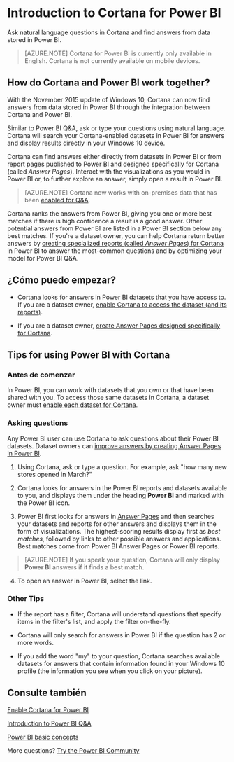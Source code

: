 <properties
   pageTitle="Introduction to Cortana for Power BI"
   description="Use Cortana with Power BI to get answers from your data. Activate Cortana for each Power BI dataset and then enable Cortana to access your datasets from mobile devices."
   services="powerbi"
   documentationCenter=""
   authors="mihart"  
   manager="mblythe"
   backup=""
   editor=""
   tags=""
   qualityFocus="no"
   qualityDate=""/>

<tags
   ms.service="powerbi"
   ms.devlang="NA"
   ms.topic="article"
   ms.tgt_pltfrm="NA"
   ms.workload="powerbi"
   ms.date="09/19/2016"
   ms.author="mihart"/>


# <a name="introduction-to-cortana-for-power-bi"></a>Introduction to Cortana for Power BI

Ask natural language questions in Cortana and find answers from data stored in Power BI.

>[AZURE.NOTE]  Cortana for Power BI is currently only available in English. Cortana is not currently available on mobile devices.

## <a name="how-do-cortana-and-power-bi-work-together?"></a>How do Cortana and Power BI work together?

With the November 2015 update of Windows 10, Cortana can now find answers from data stored in Power BI through the integration between Cortana and Power BI.

Similar to Power BI Q&amp;A, ask or type your questions using natural language. Cortana will search your Cortana-enabled datasets in Power BI for answers and display results directly in your Windows 10 device.   

Cortana can find answers either directly from datasets in Power BI or from report pages published to Power BI and designed specifically for Cortana (called <bpt id="p1">*</bpt>Answer Pages<ept id="p1">*</ept>).  Interact with the visualizations as you would in Power BI or, to further explore an answer, simply open a result in Power BI.

>[AZURE.NOTE]  Cortana now works with on-premises data that has been <bpt id="p1">[</bpt>enabled for Q&amp;A<ept id="p1">](powerbi-service-q-and-a-direct-query.md)</ept>.

Cortana ranks the answers from Power BI, giving you one or more best matches if there is high confidence a result is a good answer. Other potential answers from Power BI are listed in a Power BI section below any best matches. If you're a dataset owner, you can help Cortana return better answers by <bpt id="p1">[</bpt>creating specialized reports (called <bpt id="p2">*</bpt>Answer Pages<ept id="p2">*</ept>) for Cortana<ept id="p1">](powerbi-service-cortana-desktop-entity-cards.md)</ept> in Power BI to answer the most-common questions and by optimizing your model for Power BI Q&amp;A.

## <a name="how-do-i-get-started?"></a>¿Cómo puedo empezar?

- Cortana looks for answers in Power BI datasets that you have access to. If you are a dataset owner, <bpt id="p1">[</bpt>enable Cortana to access the dataset (and its reports)<ept id="p1">](powerbi-service-cortana-enable.md)</ept>.  

- If you are a dataset owner, <bpt id="p1">[</bpt>create Answer Pages designed specifically for Cortana<ept id="p1">](powerbi-service-cortana-desktop-entity-cards.md)</ept>.

## <a name="tips-for-using-power-bi-with-cortana"></a>Tips for using Power BI with Cortana

### <a name="before-you-begin"></a>Antes de comenzar

In Power BI, you can work with datasets that you own or that have been shared with you. To access those same datasets in Cortana, a dataset owner must <bpt id="p1">[</bpt>enable each  dataset for Cortana<ept id="p1">](powerbi-service-cortana-enable.md)</ept>.  

### <a name="asking-questions"></a>Asking questions

Any Power BI user can use Cortana to ask questions about their Power BI datasets.  Dataset owners can <bpt id="p1">[</bpt>improve answers by creating Answer Pages in Power BI<ept id="p1">](powerbi-service-cortana-desktop-entity-cards.md)</ept>.  

1. Using Cortana, ask or type a question.  For example, ask "how many new stores opened in March?"

2. Cortana looks for answers in the Power BI reports and datasets available to you, and displays them under the heading <bpt id="p1">**</bpt>Power BI<ept id="p1">**</ept> and marked with the Power BI icon.

3. Power BI first looks for answers in <bpt id="p1">[</bpt>Answer Pages<ept id="p1">](powerbi-service-cortana-desktop-entity-cards.md)</ept> and then searches your datasets and reports for other answers and displays them in the form of visualizations.  The highest-scoring results display first as <bpt id="p1">*</bpt>best matches<ept id="p1">*</ept>, followed by links to other possible answers and applications. Best matches come from Power BI Answer Pages or Power BI reports.
  >[AZURE.NOTE] If you speak your question, Cortana will only display <bpt id="p1">**</bpt>Power BI<ept id="p1">**</ept> answers if it finds a best match.  

4. To open an answer in Power BI, select the link.


### <a name="other-tips"></a>Other Tips

-  If the report has a filter, Cortana will understand questions that specify items in the filter's list, and apply the filter on-the-fly.

- Cortana will only search for answers in Power BI if the question has 2 or more words.

- If you add the word "my" to your question, Cortana searches available datasets for answers that contain information found in your Windows 10 profile (the information you see when you click on your picture).

## <a name="see-also"></a>Consulte también
<bpt id="p1">[</bpt>Enable Cortana for Power BI<ept id="p1">](powerbi-service-cortana-enable.md)</ept>

<bpt id="p1">[</bpt>Introduction to Power BI Q&amp;A<ept id="p1">](powerbi-service-q-and-a.md)</ept>

<bpt id="p1">[</bpt>Power BI basic concepts<ept id="p1">](powerbi-service-basic-concepts.md)</ept>

More questions? <bpt id="p1">[</bpt>Try the Power BI Community<ept id="p1">](http://community.powerbi.com/)</ept>
